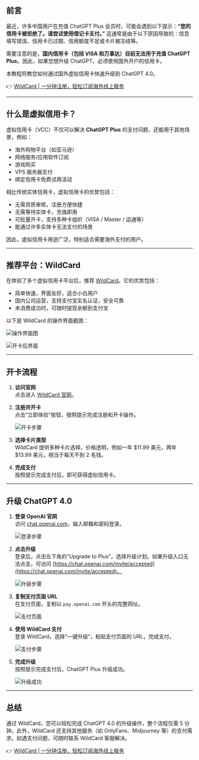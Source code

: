 ## 前言

最近，许多中国用户在充值 ChatGPT Plus 会员时，可能会遇到以下提示：**“您的信用卡被拒绝了。请尝试使用借记卡支付。”** 这通常是由于以下原因导致的：信息填写错误、信用卡已过期、信用额度不足或卡片被冻结等。

需要注意的是，**国内信用卡（包括 VISA 和万事达）目前无法用于充值 ChatGPT Plus**。因此，如果您想升级 ChatGPT，必须使用国外开户的信用卡。

本教程将教您如何通过国外虚拟信用卡快速升级到 ChatGPT 4.0。

👉 [WildCard | 一分钟注册，轻松订阅海外线上服务](https://bit.ly/bewildcard)

---

## 什么是虚拟信用卡？

虚拟信用卡（VCC）不仅可以解决 **ChatGPT Plus** 的支付问题，还能用于其他场景，例如：

- 海外购物平台（如亚马逊）
- 网络服务/应用软件订阅
- 游戏购买
- VPS 服务器支付
- 绑定信用卡免费试用活动

相比传统实体信用卡，虚拟信用卡的优势包括：

- 无需资质审核，注册方便快捷
- 无需等待实体卡，充值即用
- 可批量开卡，支持多种卡组织（VISA / Master / 运通等）
- 能通过许多实体卡无法支付的场景

因此，虚拟信用卡用途广泛，特别适合需要海外支付的用户。

---

## 推荐平台：WildCard

在体验了多个虚拟信用卡平台后，推荐 [WildCard](https://bit.ly/bewildcard)。它的优势包括：

- 简单快速，界面友好，适合小白用户
- 国内公司运营，支持支付宝实名认证，安全可靠
- 未消费成功时，可随时提现余额到支付宝

以下是 WildCard 的操作界面截图：

![操作界面图](https://fanzai-bucket.oss-cn-guangzhou.aliyuncs.com/img/blog/gptUpdate/w%E7%95%8C%E9%9D%A2.jpg)

![开卡后界面](https://fanzai-bucket.oss-cn-guangzhou.aliyuncs.com/img/blog/gptUpdate/%E5%BC%80%E5%8D%A1%E5%90%8E%E7%95%8C%E9%9D%A2.jpg)

---

## 开卡流程

1. **访问官网**  
   点击进入 [WildCard 官网](https://bit.ly/bewildcard)。

2. **注册并开卡**  
   点击“立即体验”按钮，按照提示完成注册和开卡操作。

   ![开卡步骤](https://fanzai-bucket.oss-cn-guangzhou.aliyuncs.com/img/blog/gptUpdate/step1.jpg)

3. **选择卡片类型**  
   WildCard 提供多种卡片选择，价格透明，例如一年 $11.99 美元，两年 $13.99 美元，相当于每天不到 2 毛钱。

4. **完成支付**  
   按照提示完成支付后，即可获得虚拟信用卡。

---

## 升级 ChatGPT 4.0

1. **登录 OpenAI 官网**  
   访问 [chat.openai.com](https://chat.openai.com)，输入邮箱和密码登录。

   ![登录步骤](https://fanzai-bucket.oss-cn-guangzhou.aliyuncs.com/img/blog/gptUpdate/gstep1.png)

2. **点击升级**  
   登录后，点击左下角的“Upgrade to Plus”，选择升级计划。如果升级入口无法点击，可访问 [https://chat.openai.com/invite/accepted](https://chat.openai.com/invite/accepted)。

   ![升级步骤](https://fanzai-bucket.oss-cn-guangzhou.aliyuncs.com/img/blog/gptUpdate/gstep3.png)

3. **复制支付页面 URL**  
   在支付页面，复制以 `pay.openai.com` 开头的完整网址。

   ![支付页面](https://fanzai-bucket.oss-cn-guangzhou.aliyuncs.com/img/blog/gptUpdate/gstep5.png)

4. **使用 WildCard 支付**  
   登录 WildCard，选择“一键升级”，粘贴支付页面的 URL，完成支付。

   ![支付步骤](https://fanzai-bucket.oss-cn-guangzhou.aliyuncs.com/img/blog/gptUpdate/gstep6.png)

5. **完成升级**  
   按照提示完成支付后，ChatGPT Plus 升级成功。

   ![升级成功](https://fanzai-bucket.oss-cn-guangzhou.aliyuncs.com/img/blog/gptUpdate/%E5%8D%87%E7%BA%A7%E6%88%90%E5%8A%9F.jpeg)

---

## 总结

通过 WildCard，您可以轻松完成 ChatGPT 4.0 的升级操作，整个流程仅需 5 分钟。此外，WildCard 还支持其他服务（如 OnlyFans、Midjourney 等）的支付需求。如遇支付问题，可随时联系 WildCard 客服解决。

👉 [WildCard | 一分钟注册，轻松订阅海外线上服务](https://bit.ly/bewildcard)